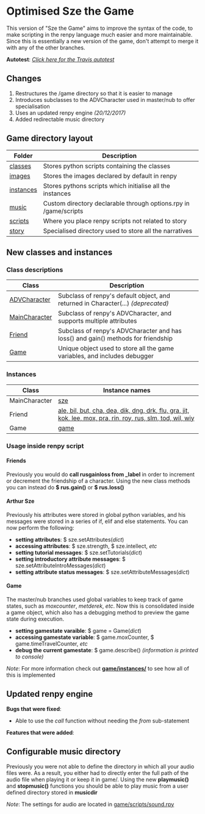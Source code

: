 # Optimised Sze the Game

This version of "Sze the Game" aims to improve the syntax of the code, to make scripting in the renpy language much easier and more maintainable. 
Since this is essentially a new version of the game, don't attempt to merge it with any of the other branches.

**Autotest**: [*Click here for the Travis autotest*](https://travis-ci.org/kfcpaladin/sze-the-game/branches)

## Changes

1. Restructures the /game directory so that it is easier to manage  
2. Introduces subclasses to the ADVCharacter used in master/nub to offer specialisation
3. Uses an updated renpy engine *(20/12/2017)*
4. Added redirectable music directory

## Game directory layout

| Folder                                                                              | Description                                                       |
| ----------------------------------------------------------------------------------- | ----------------------------------------------------------------- |
| [classes](https://github.com/kfcpaladin/sze-the-game/tree/orphan/game/classes)      | Stores python scripts containing the classes                      |
| [images](https://github.com/kfcpaladin/sze-the-game/tree/orphan/game/images)        | Stores the images declared by default in renpy                    |
| [instances](https://github.com/kfcpaladin/sze-the-game/tree/orphan/game/instances)  | Stores pythons scripts which initialise all the instances         |
| [music](https://github.com/kfcpaladin/sze-the-game/tree/orphan/game/music)          | Custom directory declarable through options.rpy in /game/scripts  |
| [scripts](https://github.com/kfcpaladin/sze-the-game/tree/orphan/game/scripts)      | Where you place renpy scripts not related to story                |
| [story](https://github.com/kfcpaladin/sze-the-game/tree/orphan/game/story)          | Specialised directory used to store all the narratives            |

## New classes and instances
### Class descriptions

| Class                                                                                                   | Description                                                                       |
| ------------------------------------------------------------------------------------------------------- | --------------------------------------------------------------------------------- |
| [ADVCharacter](https://github.com/kfcpaladin/sze-the-game/tree/orphan/renpy/character.py)               | Subclass of renpy's default object, and returned in Character(...) *(deprecated)* |
| [MainCharacter](https://github.com/kfcpaladin/sze-the-game/tree/orphan/game/classes/MainCharacter.rpy)  | Subclass of renpy's ADVCharacter, and supports multiple attributes                |
| [Friend](https://github.com/kfcpaladin/sze-the-game/tree/orphan/game/classes/Friend.rpy)                | Subclass of renpy's ADVCharacter and has loss() and gain() methods for friendship |
| [Game](https://github.com/kfcpaladin/sze-the-game/tree/orphan/game/classes/Game.rpy)                    | Unique object used to store all the game variables, and includes debugger         |

### Instances

| Class         | Instance names  |
| ------------- | --------------- |
| MainCharacter | [sze](https://github.com/kfcpaladin/sze-the-game/tree/orphan/game/instances/sze.rpy)  |
| Friend        | [ale, bil, but, cha, dea, dik, dng, drk, flu, gra, jit, kok, lee, mox, pra, rin, roy, rus, slm, tod, wil, wiy](https://github.com/kfcpaladin/sze-the-game/tree/orphan/game/instances/CharacterDefinition.rpy) |
| Game          | [game](https://github.com/kfcpaladin/sze-the-game/tree/orphan/game/instances/game.rpy)|

### Usage inside renpy script

#### Friends
Previously you would do **call rusgainloss from _label** in order to increment or decrement the friendship of a character. Using the new class methods you can instead do **$ rus.gain()** or **$ rus.loss()**

#### Arthur Sze
Previously his attributes were stored in global python variables, and his messages were stored in a series of if, elif and else statements. You can now perform the following:

* **setting attributes**: $ sze.setAttributes(*dict*)
* **accessing attributes**: $ sze.strength, $ sze.intellect, *etc*
* **setting tutorial messages**: $ sze.setTutorials(*dict*)
* **setting introductory attribute messages**: $ sze.setAttributeIntroMessages(*dict*)
* **setting attribute status messages**: $ sze.setAttributeMessages(*dict*)

#### Game
The master/nub branches used global variables to keep track of game states, such as *moxcounter*, *metderek*, *etc*. Now this is consolidated inside a game object, which also has a debugging method to preview the game state during execution. 

* **setting gamestate varaible**: $ game = Game(*dict*)
* **accessing gamestate variable**: $ game.moxCounter, $ game.timeTravelCounter, *etc*
* **debug the current gamestate**: $ game.describe() *(information is printed to console)*

*Note*: For more information check out [**game/instances/**](https://github.com/kfcpaladin/sze-the-game/tree/orphan/game/instances) to see how all of this is implemented

## Updated renpy engine

**Bugs that were fixed**:
* Able to use the *call* function without needing the *from* sub-statement

**Features that were added**:


## Configurable music directory

Previously you were not able to define the directory in which all your audio files were. As a result, you either had to directly enter the full path of the audio file when playing it or keep it in game/.
Using the new **playmusic()** and **stopmusic()** functions you should be able to play music from a user defined directory stored in **musicdir**

*Note*: The settings for audio are located in [game/scripts/sound.rpy](https://github.com/kfcpaladin/sze-the-game/blob/orphan/game/scripts/sound.rpy)


